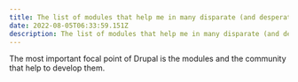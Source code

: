 ```yaml
---
title: The list of modules that help me in many disparate (and desperate) cases...
date: 2022-08-05T06:33:59.151Z
description: The list of modules that help me in many disparate (and desperate) cases...
---
```

The most important focal point of Drupal is the modules and the community that help to develop them.